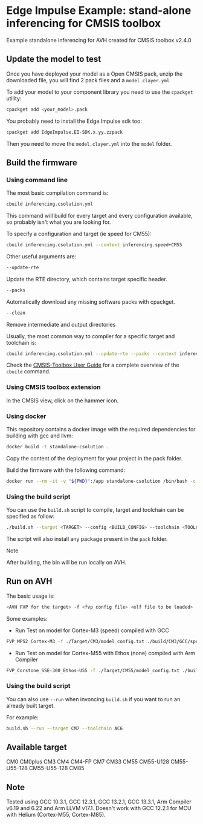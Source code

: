 # Edge Impulse Example: stand-alone inferencing for CMSIS toolbox
Example standalone inferencing for AVH created for CMSIS toolbox v2.4.0

## Update the model to test
Once you have deployed your model as a Open CMSIS pack, unzip the downloaded file, you will find 2 pack files and a `model.clayer.yml`

To add your model to your component library you need to use the `cpackget` utility:
```sh
cpackget add <your_model>.pack
```

You probably need to install the Edge Impulse sdk too:
```sh
cpackget add EdgeImpulse.EI-SDK.x.yy.zzpack
```

Then you need to move the `model.clayer.yml` into the `model` folder.

## Build the firmware

### Using command line
The most basic compilation command is:
```sh
cbuild inferencing.csolution.yml
```
This command will build for every target and every configuration available, so probably isn't what you are looking for.

To specify a configuration and target (ie speed for CM55):
```sh
cbuild inferencing.csolution.yml --context inferencing.speed+CM55
```

Other useful arguments are:
```sh
--update-rte
```
Update the RTE directory, which contains target specific header.

```sh
--packs
```
Automatically download any missing software packs with cpackget.

```sh
--clean
```

Remove intermediate and output directories

Usually, the most common way to compiler for a specific target and toolchain is:
```sh
cbuild inferencing.csolution.yml --update-rte --packs --context inferencing.speed+CM55 --toolchain GCC
```

Check the [CMSIS-Toolbox User Guide](https://github.com/Open-CMSIS-Pack/cmsis-toolbox/blob/main/docs/README.md) for a complete overview of the `cbuild` command.

### Using CMSIS toolbox extension
In the CMSIS view, click on the hammer icon.

### Using docker
This repository contains a docker image with the required dependencies for building with gcc and llvm:
```sh
docker build -t standalone-csolution .
```

Copy the content of the deployment for your project in the pack folder.

Build the firmware with the following command:
```sh
docker run --rm -it -v "${PWD}":/app standalone-csolution /bin/bash -c "./build.sh --target <TARGET> --config <BUILD_CONFIG> --toolchain <TOOLCHAIN>"
```

### Using the build script
You can use the `build.sh` script to compile, target and toolchain can be specified as follow:

```sh
./build.sh --target <TARGET> --config <BUILD_CONFIG> --toolchain <TOOLCHAIN>
```

The script will also install any package present in the `pack` folder.

> [!Note]
> After building, the bin will be run locally on AVH.

## Run on AVH

The basic usage is:
```sh
<AVH FVP for the target> -f <fvp config file> <elf file to be loaded>
```

Some examples:
- Run Test on model for Cortex-M3 (speed) compiled with GCC
```sh
FVP_MPS2_Cortex-M3 -f ./Target/CM3/model_config.txt ./build/CM3/GCC/speed/outdir/CM3_inferencing.elf
```
- Run Test on model for Cortex-M55 with Ethos (none) compiled with Arm Compiler
```sh
FVP_Corstone_SSE-300_Ethos-U55 -f ./Target/CM55/model_config.txt ./build/CM55/AC6/speed/outdir/CM55_inferencing.elf
```

### Using the build script
You can also use `--run` when invoncing `build.sh` if you want to run an already built target.

For example:
```sh
build.sh --run --target CM7 --toolchain AC6
```

## Available target
CM0
CM0plus
CM3
CM4
CM4-FP
CM7
CM33
CM55
CM55-U128
CM55-U55-128
CM55-U55-128
CM85

## Note
Tested using GCC 10.3.1, GCC 12.3.1, GCC 13.2.1, GCC 13.3.1, Arm Compiler v6.19 and 6.22 and Arm LLVM v17.1.
Doesn't work with GCC 12.2.1 for MCU with Helium (Cortex-M55, Cortex-M85).
